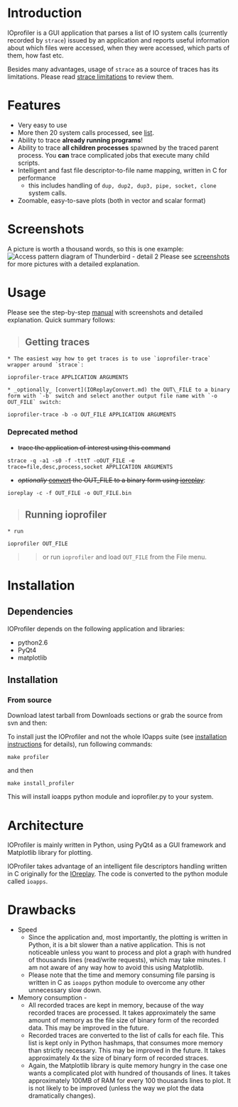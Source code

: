 

# Introduction #

IOprofiler is a GUI application that parses a list of IO system calls (currently recorded by `strace`) issued by an application and reports useful information about which files were accessed, when they were accessed, which parts of them, how fast etc.

Besides many advantages, usage of `strace` as a source of traces has its limitations. Please read [strace limitations](StraceLimitation.md) to review them.

# Features #
  * Very easy to use
  * More then 20 system calls processed, see [list](SystemCallList.md).
  * Ability to trace **already running programs**!
  * Ability to trace **all children processes** spawned by the traced parent process. You **can** trace complicated jobs that execute many child scripts.
  * Intelligent and fast file descriptor-to-file name mapping, written in C for performance
    * this includes handling of ` dup, dup2, dup3, pipe, socket, clone ` system calls.
  * Zoomable, easy-to-save plots (both in vector and scalar format)

# Screenshots #
A picture is worth a thousand words, so this is one example:
<img src='http://ioapps.googlecode.com/files/access_pattern3.png' alt='Access pattern diagram of Thunderbird - detail 2' />
Please see [screenshots](IOProfilerScreenshots.md) for more pictures with a detailed explanation.

# Usage #
Please see the step-by-step [manual](IOProfilerScreenshots.md) with screenshots and detailed explanation. Quick summary follows:


> ## Getting traces ##
    * The easiest way how to get traces is to use `ioprofiler-trace` wrapper around `strace`:
```
ioprofiler-trace APPLICATION ARGUMENTS
```
    * _optionally_ [convert](IOReplayConvert.md) the OUT\_FILE to a binary form with `-b` switch and select another output file name with `-o OUT_FILE` switch:
```
ioprofiler-trace -b -o OUT_FILE APPLICATION ARGUMENTS
```


### Deprecated method ###
  * ~~trace the application of interest using this command~~
```
strace -q -a1 -s0 -f -tttT -oOUT_FILE -e trace=file,desc,process,socket APPLICATION ARGUMENTS
```
  * ~~_optionally_ [convert](IOReplayConvert.md) the OUT\_FILE to a binary form using [ioreplay](ioreplay.md)~~:
```
ioreplay -c -f OUT_FILE -o OUT_FILE.bin
```

> ## Running ioprofiler ##
    * run
```
ioprofiler OUT_FILE
```
> > or run `ioprofiler` and load `OUT_FILE` from the File menu.

# Installation #
## Dependencies ##
IOProfiler depends on the following application and libraries:
  * python2.6
  * PyQt4
  * matplotlib

## Installation ##
### From source ###
Download latest tarball from Downloads sections or grab the source from svn and then:

To install just the IOProfiler and not the whole IOapps suite (see [installation instructions](IOAppsInstallation.md) for details), run following commands:
```
make profiler
```
and then
```
make install_profiler
```

This will install ioapps python module and ioprofiler.py to your system.

# Architecture #
IOProfiler is mainly written in Python, using PyQt4 as a GUI framework and Matplotlib library for plotting.

IOProfiler takes advantage of an intelligent file descriptors handling written in C originally for the [IOreplay](ioreplay.md). The code is converted to the python module called `ioapps`.

# Drawbacks #
  * Speed
    * Since the application and, most importantly, the plotting is written in Python, it is a bit slower than a native application. This is not noticeable unless you want to process and plot a graph with hundred of thousands lines (read/write requests), which may take minutes. I am not aware of any way how to avoid this using Matplotlib.
    * Please note that the time and memory consuming file parsing is written in C as `ioapps` python module to overcome any other unnecessary slow down.
  * Memory consumption -
    * All recorded traces are kept in memory, because of the way recorded traces are processed. It takes approximately the same amount of memory as the file size of binary form of the recorded data. This may be improved in the future.
    * Recorded traces are converted to the list of calls for each file. This list is kept only in Python hashmaps, that consumes more memory than strictly necessary. This may be improved in the future. It takes approximately 4x the size of binary form of recorded straces.
    * Again, the Matplotlib library is quite memory hungry in the case one wants a complicated plot with hundred of thousands of lines. It takes approximately 100MB of RAM for every 100 thousands lines to plot. It is not likely to be improved (unless the way we plot the data dramatically changes).
